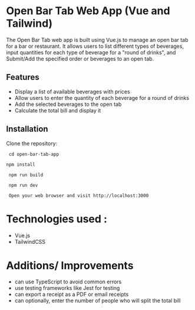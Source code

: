 # Open Bar Tab Web App (Vue and Tailwind)

The Open Bar Tab web app is built using Vue.js to manage an open bar tab for a bar or restaurant. It allows users to list different types of beverages, input quantities for each type of beverage for a "round of drinks", and Submit/Add the specified order or beverages to an open tab.


## Features
- Display a list of available beverages with prices
- Allow users to enter the quantity of each beverage for a round of drinks
- Add the selected beverages to the open tab
- Calculate the total bill and display it

## Installation


 Clone the repository:
```
 cd open-bar-tab-app
```
```
npm install
```

```
 npm run build
```

```
 npm run dev
```
```
 Open your web browser and visit http://localhost:3000
```

# Technologies used :
- Vue.js
- TailwindCSS

# Additions/ Improvements 
- can use TypeScript to avoid common errors
- use testing frameworks like Jest for testing
- can export a receipt as a PDF or email receipts
- can optionally, enter the number of people who will split the total bill
